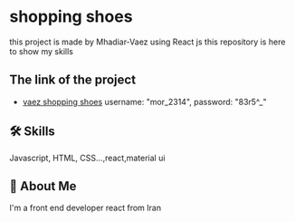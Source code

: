 
# shopping shoes

this project is made by Mhadiar-Vaez using React js 
this repository is  here to show my skills

## The link of the project

 - [vaez shopping shoes](https://65f1b6d01ca9832a53b0296f--legendary-conkies-f181aa.netlify.app/)
   username: "mor_2314",
   password: "83r5^_"



## 🛠 Skills
Javascript, HTML, CSS...,react,material ui


## 🚀 About Me
I'm a front end developer
react from Iran

